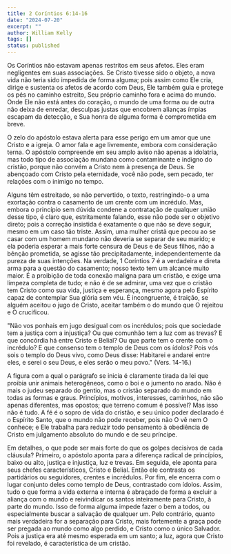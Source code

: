```yaml
---
title: 2 Coríntios 6:14-16
date: "2024-07-20"
excerpt: ""
author: William Kelly
tags: []
status: published
---
```


Os Coríntios não estavam apenas restritos em seus afetos. Eles eram
negligentes em suas associações. Se Cristo tivesse sido o objeto, a nova
vida não teria sido impedida de forma alguma; pois assim como Ele cria,
dirige e sustenta os afetos de acordo com Deus, Ele também guia e
protege os pés no caminho estreito, Seu próprio caminho fora e acima do
mundo. Onde Ele não está antes do coração, o mundo de uma forma ou de
outra não deixa de enredar, desculpas justas que encobrem alianças
ímpias escapam da detecção, e Sua honra de alguma forma é comprometida
em breve.

O zelo do apóstolo estava alerta para esse perigo em um amor que une
Cristo e a igreja. O amor fala e age livremente, embora com consideração
terna. O apóstolo compreende em seu amplo aviso não apenas a idolatria,
mas todo tipo de associação mundana como contaminante e indigno do
cristão, porque não convém a Cristo nem à presença de Deus. Se abençoado
com Cristo pela eternidade, você não pode, sem pecado, ter relações com
o inimigo no tempo.

Alguns têm estreitado, se não pervertido, o texto, restringindo-o a uma
exortação contra o casamento de um crente com um incrédulo. Mas, embora
o princípio sem dúvida condene a contratação de qualquer união desse
tipo, é claro que, estritamente falando, esse não pode ser o objetivo
direto; pois a correção insistida é exatamente o que não se deve seguir,
mesmo em um caso tão triste. Assim, uma mulher cristã que pecou ao se
casar com um homem mundano não deveria se separar de seu marido; e ela
poderia esperar a mais forte censura de Deus e de Seus filhos, não a
bênção prometida, se agisse tão precipitadamente, independentemente da
pureza de suas intenções. Na verdade, 1 Coríntios 7 é a verdadeira e
direta arma para a questão do casamento; nosso texto tem um alcance
muito maior. É a proibição de toda conexão maligna para um cristão, e
exige uma limpeza completa de tudo; e não é de se admirar, uma vez que o
cristão tem Cristo como sua vida, justiça e esperança, mesmo agora pelo
Espírito capaz de contemplar Sua glória sem véu. É incongruente, é
traição, se alguém aceitou o jugo de Cristo, aceitar também o do mundo
que O rejeitou e O crucificou.

\"Não vos ponhais em jugo desigual com os incrédulos; pois que sociedade
tem a justiça com a injustiça? Ou que comunhão tem a luz com as trevas?
E que concórdia há entre Cristo e Belial? Ou que parte tem o crente com
o incrédulo? E que consenso tem o templo de Deus com os ídolos? Pois vós
sois o templo do Deus vivo, como Deus disse: Habitarei e andarei entre
eles, e serei o seu Deus, e eles serão o meu povo.\" (Vers. 14-16.)

A figura com a qual o parágrafo se inicia é claramente tirada da lei que
proibia unir animais heterogêneos, como o boi e o jumento no arado. Não
é mais o judeu separado do gentio, mas o cristão separado do mundo em
todas as formas e graus. Princípios, motivos, interesses, caminhos, não
são apenas diferentes, mas opostos; que terreno comum é possível? Mas
isso não é tudo. A fé é o sopro de vida do cristão, e seu único poder
declarado é o Espírito Santo, que o mundo não pode receber, pois não O
vê nem O conhece; e Ele trabalha para reduzir todo pensamento à
obediência de Cristo em julgamento absoluto do mundo e de seu príncipe.

Em detalhes, o que pode ser mais forte do que os golpes decisivos de
cada cláusula? Primeiro, o apóstolo aponta para a diferença radical de
princípios, baixo ou alto, justiça e injustiça, luz e trevas. Em
seguida, ele aponta para seus chefes característicos, Cristo e Belial.
Então ele contrasta os partidários ou seguidores, crentes e incrédulos.
Por fim, ele encerra com o lugar conjunto deles como templo de Deus,
contrastado com ídolos. Assim, tudo o que forma a vida externa e interna
é abraçado de forma a excluir a aliança com o mundo e reivindicar os
santos inteiramente para Cristo, à parte do mundo. Isso de forma alguma
impede fazer o bem a todos, ou especialmente buscar a salvação de
qualquer um. Pelo contrário, quanto mais verdadeira for a separação para
Cristo, mais fortemente a graça pode ser pregada ao mundo como algo
perdido, e Cristo como o único Salvador. Pois a justiça era até mesmo
esperada em um santo; a luz, agora que Cristo foi revelado, é
característica de um cristão.
